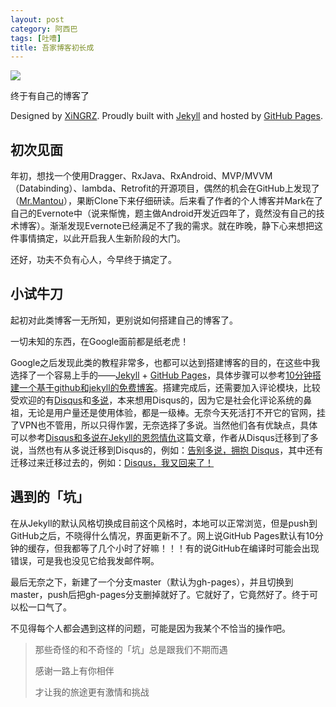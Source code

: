 ```yaml
---
layout: post
category: 阿西巴
tags: [吐嘈]
title: 吾家博客初长成
---
```


![](http://img.name2012.com/uploads/allimg/2015-04/21-041223_215.jpg)

终于有自己的博客了

Designed by [XiNGRZ](http://xingrz.me). Proudly built with [Jekyll](http://jekyllrb.com/) and hosted by [GitHub Pages](https://pages.github.com/).

## 初次见面

年初，想找一个使用Dragger、RxJava、RxAndroid、MVP/MVVM（Databinding）、lambda、Retrofit的开源项目，偶然的机会在GitHub上发现了（[Mr.Mantou](https://github.com/oxoooo/mr-mantou-android)），果断Clone下来仔细研读。后来看了作者的个人博客并Mark在了自己的Evernote中（说来惭愧，题主做Android开发近四年了，竟然没有自己的技术博客）。渐渐发现Evernote已经满足不了我的需求。就在昨晚，静下心来想把这件事情搞定，以此开启我人生新阶段的大门。

还好，功夫不负有心人，今早终于搞定了。

## 小试牛刀

起初对此类博客一无所知，更别说如何搭建自己的博客了。

一切未知的东西，在Google面前都是纸老虎！

Google之后发现此类的教程非常多，也都可以达到搭建博客的目的，在这些中我选择了一个容易上手的——[Jekyll](http://jekyllrb.com/) + [GitHub Pages](https://pages.github.com/)，具体步骤可以参考[10分钟搭建一个基于github和jekyll的免费博客](http://cenalulu.github.io/jekyll/how-to-build-a-blog-using-jekyll-markdown/)。搭建完成后，还需要加入评论模块，比较受欢迎的有[Disqus](https://disqus.com/)和[多说](http://duoshuo.com/)，本来想用Disqus的，因为它是社会化评论系统的鼻祖，无论是用户量还是使用体验，都是一级棒。无奈今天死活打不开它的官网，挂了VPN也不管用，所以只得作罢，无奈选择了多说。当然他们各有优缺点，具体可以参考[Disqus和多说在Jekyll的恩怨情仇](http://blog.fooleap.org/talk-about-duoshuo.html#disqus_thread)这篇文章，作者从Disqus迁移到了多说，当然也有从多说迁移到Disqus的，例如：[告别多说，拥抱 Disqus](https://blog.jamespan.me/2015/04/18/goodbye-duoshuo/)，其中还有迁移过来迁移过去的，例如：[Disqus，我又回来了！](https://imququ.com/post/back-to-disqus.html)

## 遇到的「坑」

在从Jekyll的默认风格切换成目前这个风格时，本地可以正常浏览，但是push到GitHub之后，不晓得什么情况，界面更新不了。网上说GitHub Pages默认有10分钟的缓存，但我都等了几个小时了好嘛！！！有的说GitHub在编译时可能会出现错误，可是我也没见它给我发邮件啊。

最后无奈之下，新建了一个分支master（默认为gh-pages），并且切换到master，push后把gh-pages分支删掉就好了。它就好了，它竟然好了。终于可以松一口气了。

不见得每个人都会遇到这样的问题，可能是因为我某个不恰当的操作吧。

> 那些奇怪的和不奇怪的「坑」总是跟我们不期而遇
> 
> 感谢一路上有你相伴
> 
> 才让我的旅途更有激情和挑战


